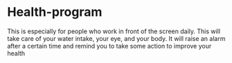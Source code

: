 # Health-program
This is especially for people who work in front of the screen daily. This will take care of your water intake, your eye, and your body. It will raise an alarm  after a certain time and remind you to take some action to improve your health
